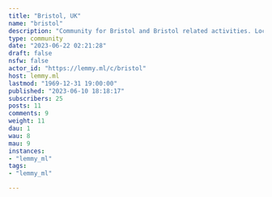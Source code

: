 ```yaml
---
title: "Bristol, UK" 
name: "bristol"
description: "Community for Bristol and Bristol related activities. Local events, meet-ups etc."
type: community
date: "2023-06-22 02:21:28"
draft: false
nsfw: false
actor_id: "https://lemmy.ml/c/bristol"
host: lemmy.ml
lastmod: "1969-12-31 19:00:00"
published: "2023-06-10 18:18:17"
subscribers: 25
posts: 11
comments: 9
weight: 11
dau: 1
wau: 8
mau: 9
instances:
- "lemmy_ml"
tags: 
- "lemmy_ml"

---
```

